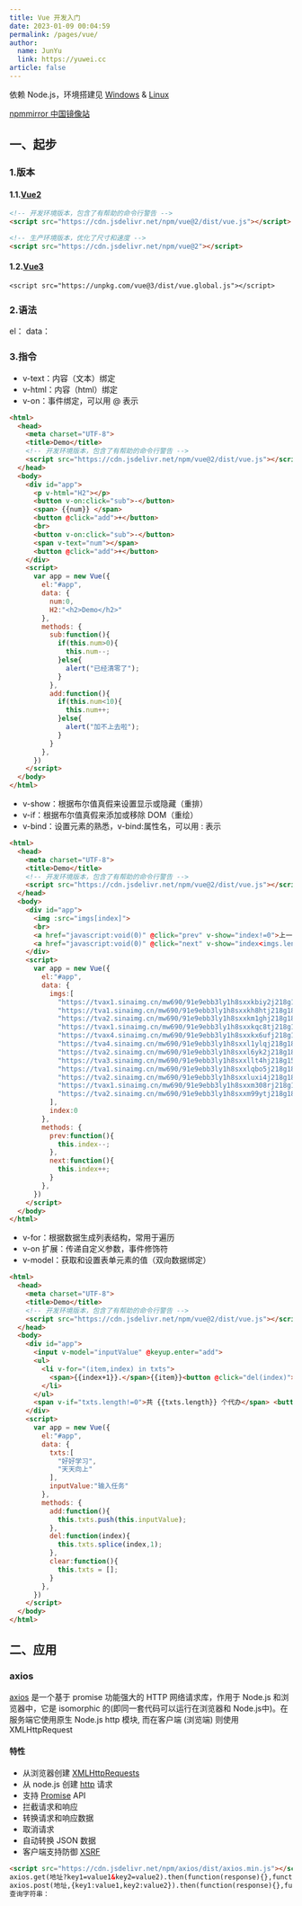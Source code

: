 ```yaml
---
title: Vue 开发入门
date: 2023-01-09 00:04:59
permalink: /pages/vue/
author: 
  name: JunYu
  link: https://yuwei.cc
article: false
---
```

依赖 Node.js，环境搭建见 [Windows](/pages/nodejs-windows/) & [Linux](/pages/nodejs-linux/)

[npmmirror 中国镜像站](https://npmmirror.com/)
## 一、起步
### 1.版本
#### 1.1.[Vue2](https://v2.cn.vuejs.org/)
```html
<!-- 开发环境版本，包含了有帮助的命令行警告 -->
<script src="https://cdn.jsdelivr.net/npm/vue@2/dist/vue.js"></script>

<!-- 生产环境版本，优化了尺寸和速度 -->
<script src="https://cdn.jsdelivr.net/npm/vue@2"></script>
```
#### 1.2.[Vue3](https://cn.vuejs.org/)
```vue
<script src="https://unpkg.com/vue@3/dist/vue.global.js"></script>
```
### 2.语法
el：
data：
### 3.指令

- v-text：内容（文本）绑定
- v-html：内容（html）绑定
- v-on：事件绑定，可以用 @ 表示
```html
<html>
  <head>
    <meta charset="UTF-8">
    <title>Demo</title>
    <!-- 开发环境版本，包含了有帮助的命令行警告 -->
    <script src="https://cdn.jsdelivr.net/npm/vue@2/dist/vue.js"></script>
  </head>
  <body>
    <div id="app">
      <p v-html="H2"></p>
      <button v-on:click="sub">-</button>
      <span> {{num}} </span>
      <button @click="add">+</button>
      <br>
      <button v-on:click="sub">-</button>
      <span v-text="num"></span>
      <button @click="add">+</button>
    </div>
    <script>
      var app = new Vue({
        el:"#app",
        data: {
          num:0,
          H2:"<h2>Demo</h2>"
        },
        methods: {
          sub:function(){
            if(this.num>0){
              this.num--;
            }else{
              alert("已经清零了");
            }
          },
          add:function(){
            if(this.num<10){
              this.num++;
            }else{
              alert("加不上去啦");
            }
          }
        },
      })
    </script>
  </body>
</html>
```

- v-show：根据布尔值真假来设置显示或隐藏（重排）
- v-if：根据布尔值真假来添加或移除 DOM（重绘）
- v-bind：设置元素的熟悉，v-bind:属性名，可以用 : 表示
```html
<html>
  <head>
    <meta charset="UTF-8">
    <title>Demo</title>
    <!-- 开发环境版本，包含了有帮助的命令行警告 -->
    <script src="https://cdn.jsdelivr.net/npm/vue@2/dist/vue.js"></script>
  </head>
  <body>
    <div id="app">
      <img :src="imgs[index]">
      <br>
      <a href="javascript:void(0)" @click="prev" v-show="index!=0">上一张</a>
      <a href="javascript:void(0)" @click="next" v-show="index<imgs.length-1">下一张</a>
    </div>
    <script>
      var app = new Vue({
        el:"#app",
        data: {
          imgs:[
            "https://tvax1.sinaimg.cn/mw690/91e9ebb3ly1h8sxxkbiy2j218g18e7ca.jpg",
            "https://tva1.sinaimg.cn/mw690/91e9ebb3ly1h8sxxkh8htj218g18gwqy.jpg",
            "https://tva2.sinaimg.cn/mw690/91e9ebb3ly1h8sxxkm1ghj218g18e47c.jpg",
            "https://tvax1.sinaimg.cn/mw690/91e9ebb3ly1h8sxxkqc8tj218g11adob.jpg",
            "https://tvax4.sinaimg.cn/mw690/91e9ebb3ly1h8sxxkx6ufj218g18en7d.jpg",
            "https://tva4.sinaimg.cn/mw690/91e9ebb3ly1h8sxxl1ylqj218g18eqb1.jpg",
            "https://tva2.sinaimg.cn/mw690/91e9ebb3ly1h8sxxl6yk2j218g18ek2w.jpg",
            "https://tva3.sinaimg.cn/mw690/91e9ebb3ly1h8sxxllt4hj218g15wwmr.jpg",
            "https://tva1.sinaimg.cn/mw690/91e9ebb3ly1h8sxxlqbo5j218g18e46q.jpg",
            "https://tva2.sinaimg.cn/mw690/91e9ebb3ly1h8sxxluxi4j218g18ewui.jpg",
            "https://tvax1.sinaimg.cn/mw690/91e9ebb3ly1h8sxxm308rj218g13yk6p.jpg",
            "https://tva2.sinaimg.cn/mw690/91e9ebb3ly1h8sxxm99ytj218g18edvy.jpg"
          ],
          index:0
        },
        methods: {
          prev:function(){
            this.index--;
          },
          next:function(){
            this.index++;
          }
        },
      })
    </script>
  </body>
</html>
```

- v-for：根据数据生成列表结构，常用于遍历
- v-on 扩展：传递自定义参数，事件修饰符
- v-model：获取和设置表单元素的值（双向数据绑定）
```html
<html>
  <head>
    <meta charset="UTF-8">
    <title>Demo</title>
    <!-- 开发环境版本，包含了有帮助的命令行警告 -->
    <script src="https://cdn.jsdelivr.net/npm/vue@2/dist/vue.js"></script>
  </head>
  <body>
    <div id="app">
      <input v-model="inputValue" @keyup.enter="add">
      <ul>
        <li v-for="(item,index) in txts">
          <span>{{index+1}}.</span>{{item}}<button @click="del(index)">删除</button>
        </li>
      </ul>
      <span v-if="txts.length!=0">共 {{txts.length}} 个代办</span> <button v-show="txts.length!=0" @click="clear">清空</button>
    </div>
    <script>
      var app = new Vue({
        el:"#app",
        data: {
          txts:[
            "好好学习",
            "天天向上"
          ],
          inputValue:"输入任务"
        },
        methods: {
          add:function(){
            this.txts.push(this.inputValue);
          },
          del:function(index){
            this.txts.splice(index,1);
          },
          clear:function(){
            this.txts = [];
          }
        },
      })
    </script>
  </body>
</html>
```
## 二、应用
### axios
[axios](https://www.axios-http.cn/) 是一个基于 promise 功能强大的 HTTP 网络请求库，作用于 Node.js 和浏览器中，它是 isomorphic 的(即同一套代码可以运行在浏览器和 Node.js中)。在服务端它使用原生 Node.js http 模块, 而在客户端 (浏览端) 则使用XMLHttpRequest
#### 特性

- 从浏览器创建 [XMLHttpRequests](https://developer.mozilla.org/en-US/docs/Web/API/XMLHttpRequest)
- 从 node.js 创建 [http](http://nodejs.org/api/http.html) 请求
- 支持 [Promise](https://developer.mozilla.org/en-US/docs/Web/JavaScript/Reference/Global_Objects/Promise) API
- 拦截请求和响应
- 转换请求和响应数据
- 取消请求
- 自动转换 JSON 数据
- 客户端支持防御 [XSRF](http://en.wikipedia.org/wiki/Cross-site_request_forgery)
```html
<script src="https://cdn.jsdelivr.net/npm/axios/dist/axios.min.js"></script>
axios.get(地址?key1=value1&key2=value2).then(function(response){},function(err){})
axios.post(地址,{key1:value1,key2:value2}).then(function(response){},function(err){})
查询字符串：
```

